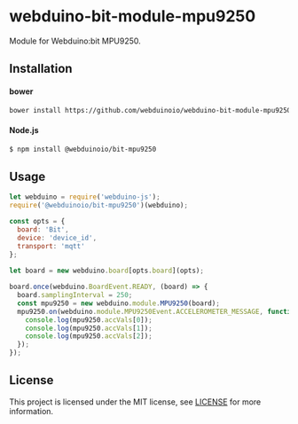 # webduino-bit-module-mpu9250

Module for Webduino:bit MPU9250.

## Installation
#### bower
```sh
bower install https://github.com/webduinoio/webduino-bit-module-mpu9250.git
```
#### Node.js
```sh
$ npm install @webduinoio/bit-mpu9250
```

## Usage
```javascript
let webduino = require('webduino-js');
require('@webduinoio/bit-mpu9250')(webduino);

const opts = {
  board: 'Bit',
  device: 'device_id',
  transport: 'mqtt'
};
  
let board = new webduino.board[opts.board](opts);

board.once(webduino.BoardEvent.READY, (board) => {
  board.samplingInterval = 250;
  const mpu9250 = new webduino.module.MPU9250(board);
  mpu9250.on(webduino.module.MPU9250Event.ACCELEROMETER_MESSAGE, function () {
    console.log(mpu9250.accVals[0]);
    console.log(mpu9250.accVals[1]);
    console.log(mpu9250.accVals[2]);
  });
});
```

## License

This project is licensed under the MIT license, see [LICENSE](LICENSE) for more information.
